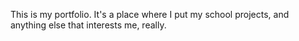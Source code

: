 
This is my portfolio. It's a place where I put my school projects, and anything else that interests me, really.